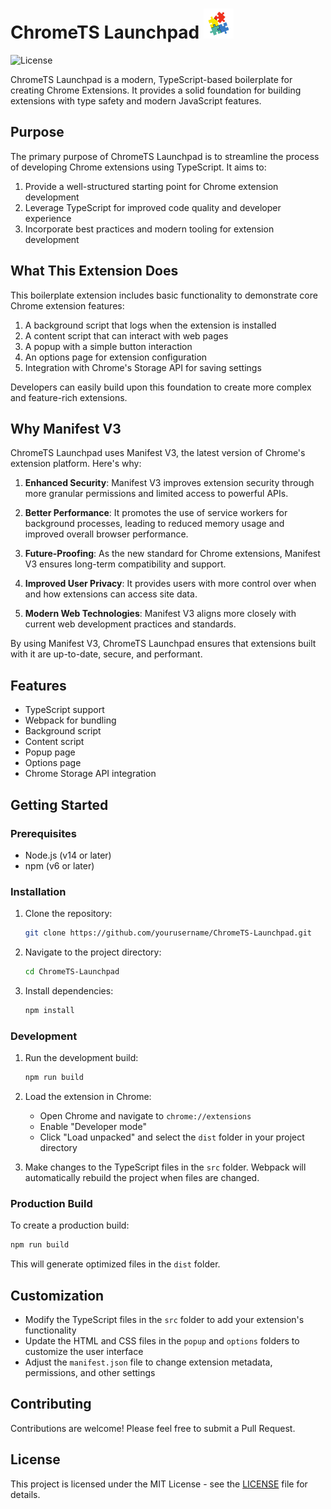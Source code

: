 # ChromeTS Launchpad ![Logo](public/icons/icon48.png)

![License](https://img.shields.io/github/license/roshanpshetty/ChromeTS-Launchpad)


ChromeTS Launchpad is a modern, TypeScript-based boilerplate for creating Chrome Extensions. It provides a solid foundation for building extensions with type safety and modern JavaScript features.

## Purpose

The primary purpose of ChromeTS Launchpad is to streamline the process of developing Chrome extensions using TypeScript. It aims to:

1. Provide a well-structured starting point for Chrome extension development
2. Leverage TypeScript for improved code quality and developer experience
3. Incorporate best practices and modern tooling for extension development

## What This Extension Does

This boilerplate extension includes basic functionality to demonstrate core Chrome extension features:

1. A background script that logs when the extension is installed
2. A content script that can interact with web pages
3. A popup with a simple button interaction
4. An options page for extension configuration
5. Integration with Chrome's Storage API for saving settings

Developers can easily build upon this foundation to create more complex and feature-rich extensions.

## Why Manifest V3

ChromeTS Launchpad uses Manifest V3, the latest version of Chrome's extension platform. Here's why:

1. **Enhanced Security**: Manifest V3 improves extension security through more granular permissions and limited access to powerful APIs.

2. **Better Performance**: It promotes the use of service workers for background processes, leading to reduced memory usage and improved overall browser performance.

3. **Future-Proofing**: As the new standard for Chrome extensions, Manifest V3 ensures long-term compatibility and support.

4. **Improved User Privacy**: It provides users with more control over when and how extensions can access site data.

5. **Modern Web Technologies**: Manifest V3 aligns more closely with current web development practices and standards.

By using Manifest V3, ChromeTS Launchpad ensures that extensions built with it are up-to-date, secure, and performant.

## Features

- TypeScript support
- Webpack for bundling
- Background script
- Content script
- Popup page
- Options page
- Chrome Storage API integration

## Getting Started

### Prerequisites

- Node.js (v14 or later)
- npm (v6 or later)

### Installation

1. Clone the repository:
   ```bash
   git clone https://github.com/yourusername/ChromeTS-Launchpad.git
   ```

2. Navigate to the project directory:
   ```bash
   cd ChromeTS-Launchpad
   ```

3. Install dependencies:
   ```bash
   npm install
   ```

### Development

1. Run the development build:
   ```bash
   npm run build
   ```

2. Load the extension in Chrome:
   - Open Chrome and navigate to `chrome://extensions`
   - Enable "Developer mode"
   - Click "Load unpacked" and select the `dist` folder in your project directory

3. Make changes to the TypeScript files in the `src` folder. Webpack will automatically rebuild the project when files are changed.

### Production Build

To create a production build:

```bash
npm run build
```

This will generate optimized files in the `dist` folder.

## Customization

- Modify the TypeScript files in the `src` folder to add your extension's functionality
- Update the HTML and CSS files in the `popup` and `options` folders to customize the user interface
- Adjust the `manifest.json` file to change extension metadata, permissions, and other settings

## Contributing

Contributions are welcome! Please feel free to submit a Pull Request.

## License

This project is licensed under the MIT License - see the [LICENSE](LICENSE) file for details.
